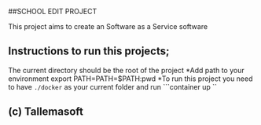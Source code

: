 ##SCHOOL EDIT PROJECT

This project aims to create an Software as a Service software

## Instructions to run this projects;
The current directory should be the root of the project
*Add path to your environment
 export PATH=PATH=$PATH:pwd
*To run this project you need to have  ```./docker``` as your current folder and run ```container up ``

## (c) Tallemasoft
